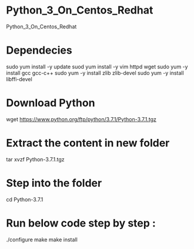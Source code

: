 # Python_3_On_Centos_Redhat
Python_3_On_Centos_Redhat

# Dependecies
sudo yum install -y update
suod yum install -y vim httpd wget
sudo yum -y install gcc gcc-c++ 
sudo yum -y install zlib zlib-devel
sudo yum -y install libffi-devel 

# Download Python
wget https://www.python.org/ftp/python/3.7.1/Python-3.7.1.tgz

# Extract the content in new folder
tar xvzf Python-3.7.1.tgz

# Step into the folder
cd Python-3.7.1

# Run below code step by step :
./configure
make
make install
